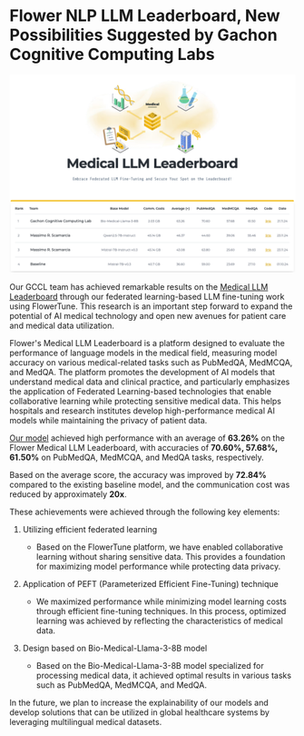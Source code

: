 # Flower NLP LLM Leaderboard, New Possibilities Suggested by Gachon Cognitive Computing Labs

![GCCL Medical LLM](./img/gccl_medical_llm.png)

Our GCCL team has achieved remarkable results on the [Medical LLM Leaderboard](https://flower.ai/benchmarks/llm-leaderboard/medical/) through our federated learning-based LLM fine-tuning work using FlowerTune. This research is an important step forward to expand the potential of AI medical technology and open new avenues for patient care and medical data utilization.

Flower's Medical LLM Leaderboard is a platform designed to evaluate the performance of language models in the medical field, measuring model accuracy on various medical-related tasks such as PubMedQA, MedMCQA, and MedQA. The platform promotes the development of AI models that understand medical data and clinical practice, and particularly emphasizes the application of Federated Learning-based technologies that enable collaborative learning while protecting sensitive medical data. This helps hospitals and research institutes develop high-performance medical AI models while maintaining the privacy of patient data.

[Our model](https://github.com/gachon-CCLab/GCCL-Medical-LLM-FlowerTune) achieved high performance with an average of **63.26%** on the Flower Medical LLM Leaderboard, with accuracies of **70.60%, 57.68%,** **61.50%** on PubMedQA, MedMCQA, and MedQA tasks, respectively.

Based on the average score, the accuracy was improved by **72.84%** compared to the existing baseline model, and the communication cost was reduced by approximately **20x**.

These achievements were achieved through the following key elements:

1. Utilizing efficient federated learning

   - Based on the FlowerTune platform, we have enabled collaborative learning without sharing sensitive data. This provides a foundation for maximizing model performance while protecting data privacy.
2. Application of PEFT (Parameterized Efficient Fine-Tuning) technique

   - We maximized performance while minimizing model learning costs through efficient fine-tuning techniques. In this process, optimized learning was achieved by reflecting the characteristics of medical data.
3. Design based on Bio-Medical-Llama-3-8B model

   - Based on the Bio-Medical-Llama-3-8B model specialized for processing medical data, it achieved optimal results in various tasks such as PubMedQA, MedMCQA, and MedQA.

In the future, we plan to increase the explainability of our models and develop solutions that can be utilized in global healthcare systems by leveraging multilingual medical datasets.

